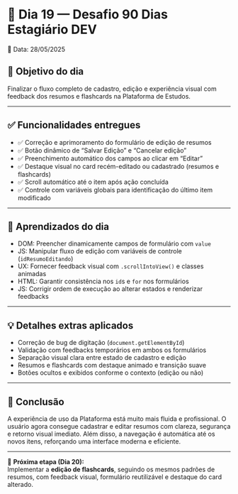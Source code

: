 # 📒 Dia 19 — Desafio 90 Dias Estagiário DEV

📅 Data: 28/05/2025

## 🎯 Objetivo do dia  
Finalizar o fluxo completo de cadastro, edição e experiência visual com feedback dos resumos e flashcards na Plataforma de Estudos.

---

## ✅ Funcionalidades entregues

- ✅ Correção e aprimoramento do formulário de edição de resumos
- ✅ Botão dinâmico de “Salvar Edição” e “Cancelar edição”
- ✅ Preenchimento automático dos campos ao clicar em “Editar”
- ✅ Destaque visual no card recém-editado ou cadastrado (resumos e flashcards)
- ✅ Scroll automático até o item após ação concluída
- ✅ Controle com variáveis globais para identificação do último item modificado

---

## 🧠 Aprendizados do dia

- DOM: Preencher dinamicamente campos de formulário com `value`
- JS: Manipular fluxo de edição com variáveis de controle (`idResumoEditando`)
- UX: Fornecer feedback visual com `.scrollIntoView()` e classes animadas
- HTML: Garantir consistência nos `id`s e `for` nos formulários
- JS: Corrigir ordem de execução ao alterar estados e renderizar feedbacks

---

## 💡 Detalhes extras aplicados

- Correção de bug de digitação (`document.getElementById`)
- Validação com feedbacks temporários em ambos os formulários
- Separação visual clara entre estado de cadastro e edição
- Resumos e flashcards com destaque animado e transição suave
- Botões ocultos e exibidos conforme o contexto (edição ou não)

---

## 📌 Conclusão

A experiência de uso da Plataforma está muito mais fluida e profissional. O usuário agora consegue cadastrar e editar resumos com clareza, segurança e retorno visual imediato. Além disso, a navegação é automática até os novos itens, reforçando uma interface moderna e eficiente.

---

📅 **Próxima etapa (Dia 20):**  
Implementar a **edição de flashcards**, seguindo os mesmos padrões de resumos, com feedback visual, formulário reutilizável e destaque do card alterado.
